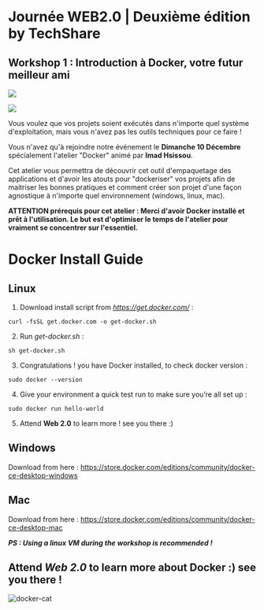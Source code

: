 # Journée WEB2.0 | Deuxième édition by TechShare
## Workshop 1 : Introduction à Docker, votre futur meilleur ami

![](https://i.imgur.com/lYfu1mR.jpg)

![](https://i.imgur.com/AXEHr9G.jpg)

Vous voulez que vos projets soient exécutés dans n'importe quel système d'exploitation, mais vous n'avez pas les outils techniques pour ce faire !

Vous n'avez qu'à rejoindre notre événement le **Dimanche 10 Décembre** spécialement l'atelier "Docker" animé par **Imad Hsissou**.

Cet atelier vous permettra de découvrir cet outil d'empaquetage des applications et d'avoir les atouts pour "dockeriser" vos projets afin de maitriser les bonnes pratiques et comment créer son projet d'une façon agnostique à n'importe quel environnement (windows, linux, mac).

**ATTENTION prérequis pour cet atelier : Merci d'avoir Docker installé et prêt à l'utilisation. Le but est d'optimiser le temps de l'atelier pour vraiment se concentrer sur l'essentiel.**


# Docker Install Guide

## Linux 

1. Download install script from *https://get.docker.com/* :
```
curl -fsSL get.docker.com -o get-docker.sh
```

2. Run *get-docker.sh* :

```
sh get-docker.sh
```
3. Congratulations ! you have Docker installed, to check docker version :
```
sudo docker --version
```
4. Give your environment a quick test run to make sure you’re all set up :
```
sudo docker run hello-world
```
5. Attend **Web 2.0** to learn more ! see you there :)

## Windows

Download from here : https://store.docker.com/editions/community/docker-ce-desktop-windows

## Mac

Download from here : https://store.docker.com/editions/community/docker-ce-desktop-mac

***PS : Using a linux VM during the workshop is recommended !***

## Attend *Web 2.0* to learn more about Docker :) see you there !

![docker-cat](https://www.docker.com/sites/default/files/catkeyboard%402x-min.png)


